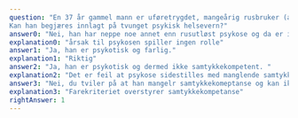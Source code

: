 ```yaml
---
question: "En 37 år gammel mann er uføretrygdet, mangeårig rusbruker (amfetamin, alkohol) og har flere innleggelser i psykiatrisk institusjon så vel som rusinstitusjon bak seg. Han har for 5 år siden i rusutløst psykose brutt seg inn hos en kompis og knust leggen på kompisen med slegge fordi han mente kompisen overvåket ham. Nå kommer politiet på legevakt med ham etter at han er pågrepet. Samboeren hans har meldt at han har vært økende mistenksom og sint de siste dagene. Han mener frimurerlosjen har tenkt å drepe ham og har forskanset seg hjemme med våpen (han er jeger og har rifle og hagle). I samtale er han orientert og grei selv om han er stresset, du tenker at han har en vrangforestilling, men samtidig er du i tvil om hvor vidt han har samtykkekompetanse.
Kan han begjæres innlagt på tvunget psykisk helsevern?"
answer0: "Nei, han har neppe noe annet enn rusutløst psykose og da er ikke hovedkriteriet oppfylt."
explanation0: "årsak til psykosen spiller ingen rolle"
answer1: "Ja, han er psykotisk og farlig."
explanation1: "Riktig"
answer2: "Ja, han er psykotisk og dermed ikke samtykkekompetent. "
explanation2: "Det er feil at psykose sidestilles med manglende samtykkekompetanse. "
answer3: "Nei, du tviler på at han mangelr samtykkekomeptanse og kan ikke legge ham inn på tvang."
explanation3: "Farekriteriet overstyrer samtykkekompetanse"
rightAnswer: 1
---
```



